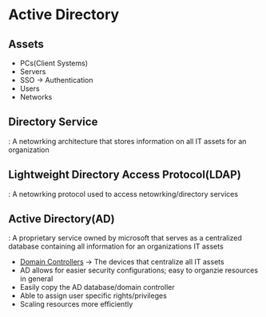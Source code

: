 
# Active Directory


## Assets

- PCs(Client Systems)
- Servers
- SSO -> Authentication
- Users
- Networks

## Directory Service
 : A netowrking architecture that stores information on all IT assets for an organization

## Lightweight Directory Access Protocol(LDAP)
 : A netowrking protocol used to access netowrking/directory services

## Active Directory(AD)
 : A proprietary service owned by microsoft that serves as a centralized database containing all information for an organizations IT assets
* <ins>Domain Controllers</ins> -> The devices that centralize all IT assets
* AD allows for easier security configurations; easy to organzie resources in general
* Easily copy the AD database/domain controller
* Able to assign user specific rights/privileges
* Scaling resources more efficiently 